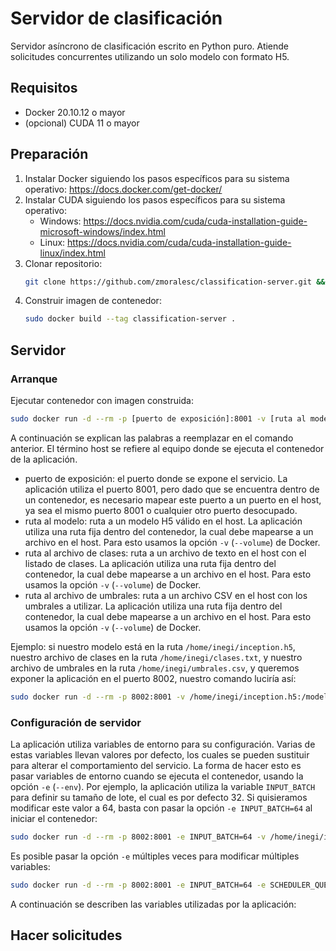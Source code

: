 # Servidor de clasificación #

Servidor asíncrono de clasificación escrito en Python puro. Atiende solicitudes concurrentes utilizando un solo modelo con formato H5.

## Requisitos ##

- Docker 20.10.12 o mayor
- (opcional) CUDA 11 o mayor

## Preparación ##

1. Instalar Docker siguiendo los pasos específicos para su sistema operativo: https://docs.docker.com/get-docker/
2. Instalar CUDA siguiendo los pasos específicos para su sistema operativo:
   - Windows: https://docs.nvidia.com/cuda/cuda-installation-guide-microsoft-windows/index.html
   - Linux: https://docs.nvidia.com/cuda/cuda-installation-guide-linux/index.html
3. Clonar repositorio:
    ```bash
    git clone https://github.com/zmoralesc/classification-server.git && cd classification-server
    ```
4. Construir imagen de contenedor:
    ```bash
    sudo docker build --tag classification-server .
    ```

## Servidor ##

### Arranque ###

Ejecutar contenedor con imagen construida:
```bash
sudo docker run -d --rm -p [puerto de exposición]:8001 -v [ruta al modelo]:/model.h5 -v [ruta al archivo de clases]:/classes.txt -v [ruta al archivo de umbrales]:/thresholds.csv classification-server
```

A continuación se explican las palabras a reemplazar en el comando anterior. El término host se refiere al equipo donde se ejecuta el contenedor de la aplicación.

- puerto de exposición: el puerto donde se expone el servicio. La aplicación utiliza el puerto 8001, pero dado que se encuentra dentro de un contenedor, es necesario mapear este puerto a un puerto en el host, ya sea el mismo puerto 8001 o cualquier otro puerto desocupado.
- ruta al modelo: ruta a un modelo H5 válido en el host. La aplicación utiliza una ruta fija dentro del contenedor, la cual debe mapearse a un archivo en el host. Para esto usamos la opción ```-v``` (```--volume```) de Docker.
- ruta al archivo de clases: ruta a un archivo de texto en el host con el listado de clases. La aplicación utiliza una ruta fija dentro del contenedor, la cual debe mapearse a un archivo en el host.  Para esto usamos la opción ```-v``` (```--volume```) de Docker.
- ruta al archivo de umbrales: ruta a un archivo CSV en el host con los umbrales a utilizar. La aplicación utiliza una ruta fija dentro del contenedor, la cual debe mapearse a un archivo en el host.  Para esto usamos la opción ```-v``` (```--volume```) de Docker.

Ejemplo: si nuestro modelo está en la ruta ```/home/inegi/inception.h5```, nuestro archivo de clases en la ruta ```/home/inegi/clases.txt```, y nuestro archivo de umbrales en la ruta ```/home/inegi/umbrales.csv```, y queremos exponer la aplicación en el puerto 8002, nuestro comando luciría así:

```bash
sudo docker run -d --rm -p 8002:8001 -v /home/inegi/inception.h5:/model.h5 -v /home/inegi/clases.txt:/classes.txt -v /home/inegi/umbrales.csv:/thresholds.csv classification-server
```

### Configuración de servidor

La aplicación utiliza variables de entorno para su configuración. Varias de estas variables llevan valores por defecto, los cuales se pueden sustituir para alterar el comportamiento del servicio. La forma de hacer esto es pasar variables de entorno cuando se ejecuta el contenedor, usando la opción ```-e``` (```--env```). Por ejemplo, la aplicación utiliza la variable ```INPUT_BATCH``` para definir su tamaño de lote, el cual es por defecto 32. Si quisieramos modificar este valor a 64, basta con pasar la opción ```-e INPUT_BATCH=64``` al iniciar el contenedor:

```bash
sudo docker run -d --rm -p 8002:8001 -e INPUT_BATCH=64 -v /home/inegi/inception.h5:/model.h5 -v /home/inegi/clases.txt:/classes.txt -v /home/inegi/umbrales.csv:/thresholds.csv classification-server
```

Es posible pasar la opción ```-e``` múltiples veces para modificar múltiples variables:

```bash
sudo docker run -d --rm -p 8002:8001 -e INPUT_BATCH=64 -e SCHEDULER_QUEUE_SIZE=64 -e INPUT_HEIGHT=224 -e INPUT_WIDTH=224 -v /home/inegi/inception.h5:/model.h5 -v /home/inegi/clases.txt:/classes.txt -v /home/inegi/umbrales.csv:/thresholds.csv classification-server
```

A continuación se describen las variables utilizadas por la aplicación:

## Hacer solicitudes ##

